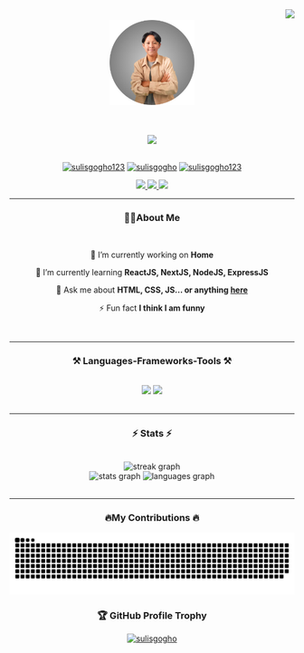 <div align="right">
  <img src="https://visitor-badge.laobi.icu/badge?page_id=sulisgogho.sulisgogho&"  />
</div>

<div align="center">
  <img height="150" src="cakep.png"  />
</div>

<h1 align="center">
    <img src="https://readme-typing-svg.herokuapp.com/?font=Righteous&size=35&center=true&vCenter=true&color=FF652F&width=500&height=70&duration=4000&lines=Hi+There!+👋;+I'm+Sulistyowati+Munawaroh;" />
</h1>

###

<p align="center">
<a href="https://twitter.com/sulisgogho123" target="blank"><img align="center" src="https://raw.githubusercontent.com/rahuldkjain/github-profile-readme-generator/master/src/images/icons/Social/twitter.svg" alt="sulisgogho123" height="30" width="40" /></a>     
<a href="https://fb.com/sulisgogho" target="blank"><img align="center" src="https://raw.githubusercontent.com/rahuldkjain/github-profile-readme-generator/master/src/images/icons/Social/facebook.svg" alt="sulisgogho" height="30" width="40" /></a>
<a href="https://instagram.com/sulisgogho123" target="blank"><img align="center" src="https://raw.githubusercontent.com/rahuldkjain/github-profile-readme-generator/master/src/images/icons/Social/instagram.svg" alt="sulisgogho123" height="30" width="40" /></a>
</p>
<div align="center"> 
  <a href="mailto: sulistyowatimunawaroh@gmail.com">
    <img src="https://img.shields.io/badge/Gmail-333333?style=for-the-badge&logo=gmail&logoColor=red" />
  </a>
  <a href="https://linkedin.com/in/sulistyowati-munawaroh" target="_blank">
    <img src="https://img.shields.io/badge/LinkedIn-0077B5?style=for-the-badge&logo=linkedin&logoColor=white" target="_blank" />
  </a>
  <a href="https://sulistyowatimunawaroh.vercel.app/" target="_blank">
     <img src="https://img.shields.io/badge/Portfolio-FF5722?style=for-the-badge&logo=todoist&logoColor=white" target="_blank" /> <!-- sqlite, safari, google-chrome are other good icon options -->
  </a>
</div>

<hr/>

###

<h3 align="center">👩‍💻About Me</h3>
<br/>

<div align="center">
 
 🔭 I’m currently working on **Home**
 
 🌱 I’m currently learning **ReactJS, NextJS, NodeJS, ExpressJS**

💬 Ask me about **HTML, CSS, JS... or anything [here](https://github.com/sulisgogho)**

⚡ Fun fact **I think I am funny**

</div>
<br/>
<hr/>

###

<h3 align="center">⚒️ Languages-Frameworks-Tools ⚒️</h3>
<br/>
<div align="center">
    <img src="https://skillicons.dev/icons?i=react,bootstrap,html,css,vscode,github,figma,tailwind,git" />
    <img src="https://skillicons.dev/icons?i=nodejs,python,javascript,typescript,express,firebase,mongodb,java,nextjs,mysql,aws" /><br>
</div>

<br/>
<hr/>

###

<h3 align="center">⚡ Stats ⚡</h3>

<br>
<div align="center">
  <img src="https://streak-stats.demolab.com?user=sulisgogho&locale=en&mode=daily&theme=codeSTACKr&hide_border=false&border_radius=5&order=3" height="220" alt="streak graph"  />
</div>

<div align="center">
  <img src="https://github-readme-stats.vercel.app/api?username=sulisgogho&hide_title=false&hide_rank=false&show_icons=true&include_all_commits=true&count_private=true&disable_animations=false&theme=codeSTACKr&locale=en&hide_border=false" height="150" alt="stats graph"  />
  <img src="https://github-readme-stats.vercel.app/api/top-langs?username=sulisgogho&locale=en&hide_title=false&layout=compact&card_width=320&langs_count=5&theme=codeSTACKr&hide_border=false" height="150" alt="languages graph"  />
</div>

<br/>
<hr/>

###

<div align="center">
  <h3>🔥My Contributions 🔥</h3>
 <picture>
  <source
    media="(prefers-color-scheme: dark)"
    srcset="https://raw.githubusercontent.com/platane/snk/output/github-contribution-grid-snake-dark.svg"
  />
  <source
    media="(prefers-color-scheme: light)"
    srcset="https://raw.githubusercontent.com/platane/snk/output/github-contribution-grid-snake.svg"
  />
  <img
    alt="github contribution grid snake animation"
    src="https://raw.githubusercontent.com/platane/snk/output/github-contribution-grid-snake.svg"
  />
</picture>
  
<br/>
</div>


###

<h3 align="center">🏆 GitHub Profile Trophy</h3>
<p align="center"> <a href="https://github.com/ryo-ma/github-profile-trophy"><img src="https://github-profile-trophy.vercel.app/?username=sulisgogho" alt="sulisgogho" /></a> </p>

